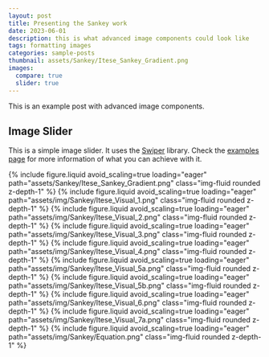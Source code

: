 ```yaml
---
layout: post
title: Presenting the Sankey work
date: 2023-06-01
description: this is what advanced image components could look like
tags: formatting images
categories: sample-posts
thumbnail: assets/Sankey/Itese_Sankey_Gradient.png
images:
  compare: true
  slider: true
---
```


This is an example post with advanced image components.

## Image Slider

This is a simple image slider. It uses the [Swiper](https://swiperjs.com/) library. Check the [examples page](https://swiperjs.com/demos) for more information of what you can achieve with it.

<swiper-container keyboard="true" navigation="true" pagination="true" pagination-clickable="true" pagination-dynamic-bullets="true" rewind="true">
  <swiper-slide>{% include figure.liquid avoid_scaling=true loading="eager" path="assets/Sankey/Itese_Sankey_Gradient.png" class="img-fluid rounded z-depth-1" %}</swiper-slide>
  <swiper-slide>{% include figure.liquid avoid_scaling=true loading="eager" path="assets/img/Sankey/Itese_Visual_1.png" class="img-fluid rounded z-depth-1" %}</swiper-slide>
  <swiper-slide>{% include figure.liquid avoid_scaling=true loading="eager" path="assets/img/Sankey/Itese_Visual_2.png" class="img-fluid rounded z-depth-1" %}</swiper-slide>
  <swiper-slide>{% include figure.liquid avoid_scaling=true loading="eager" path="assets/img/Sankey/Itese_Visual_3.png" class="img-fluid rounded z-depth-1" %}</swiper-slide>
  <swiper-slide>{% include figure.liquid avoid_scaling=true loading="eager" path="assets/img/Sankey/Itese_Visual_4.png" class="img-fluid rounded z-depth-1" %}</swiper-slide>
  <swiper-slide>{% include figure.liquid avoid_scaling=true loading="eager" path="assets/img/Sankey/Itese_Visual_5a.png" class="img-fluid rounded z-depth-1" %}</swiper-slide>
  <swiper-slide>{% include figure.liquid avoid_scaling=true loading="eager" path="assets/img/Sankey/Itese_Visual_5b.png" class="img-fluid rounded z-depth-1" %}</swiper-slide>
  <swiper-slide>{% include figure.liquid avoid_scaling=true loading="eager" path="assets/img/Sankey/Itese_Visual_6.png" class="img-fluid rounded z-depth-1" %}</swiper-slide>
  <swiper-slide>{% include figure.liquid avoid_scaling=true loading="eager" path="assets/img/Sankey/Itese_Visual_7a.png" class="img-fluid rounded z-depth-1" %}</swiper-slide>
  <swiper-slide>{% include figure.liquid avoid_scaling=true loading="eager" path="assets/img/Sankey/Equation.png" class="img-fluid rounded z-depth-1" %}</swiper-slide>
</swiper-container>
